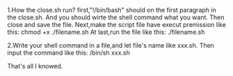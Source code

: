 1.How the close.sh run?
first,"!/bin/bash" should on the first paragraph in the close.sh.
And you should wirte the shell command what you want.
Then close and save the file.
Next,make the script file have execut premission like this:
chmod +x ./filename.sh
At last,run the file like this:
./filename.sh

2.Write your shell command in a file,and let file's name like xxx.sh.
Then input the command like this:
/bin/sh xxx.sh

That's all I knowed.
